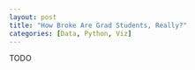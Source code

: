 ```yaml
---
layout: post
title: "How Broke Are Grad Students, Really?"
categories: [Data, Python, Viz]
---
```


TODO
